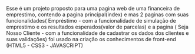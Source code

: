   Esse é um projeto proposto para uma pagina web de uma financeira de emprestimo, contendo a pagina principal(index) e  mas 2 paginas com suas funcionalidades( Empréstimo - com a funcionalidade de simulação de emprestimo e os resultados esperados(valor de parcelas) e a pagina ( Seja Nosso Cliente - com a funcionalidade de cadastrar os dados dos clientes e suas validações) foi usado na criação os conhecimentos de front-end (HTML5 - CSS3 - JAVASCRIPT) 

